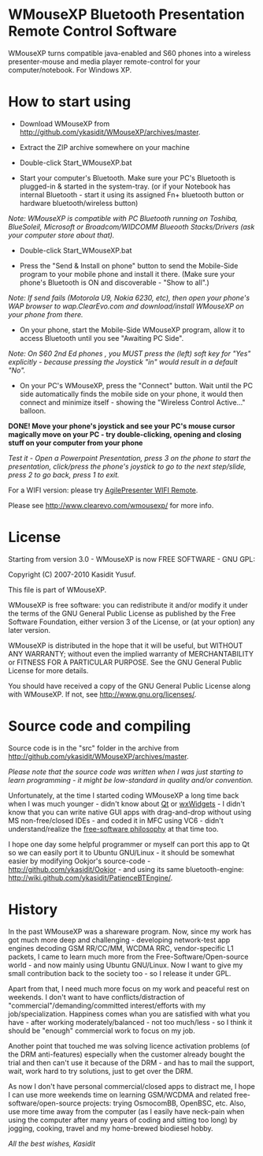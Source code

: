 WMouseXP Bluetooth Presentation Remote Control Software
=====
WMouseXP turns compatible java-enabled and S60 phones into a wireless presenter-mouse and media player remote-control for your computer/notebook. For Windows XP.

How to start using
======

- Download WMouseXP from <http://github.com/ykasidit/WMouseXP/archives/master>.

- Extract the ZIP archive somewhere on your machine

- Double-click Start_WMouseXP.bat

- Start your computer's Bluetooth. Make sure your PC's Bluetooth is plugged-in & started in the system-tray. (or if your Notebook has internal Bluetooth - start it using its assigned Fn+ bluetooth button or hardware bluetooth/wireless button)

*Note: WMouseXP is compatible with PC Bluetooth running on Toshiba, BlueSoleil, Microsoft or Broadcom/WIDCOMM Blueooth Stacks/Drivers (ask your computer store about that).*

- Double-click Start_WMouseXP.bat

- Press the "Send & Install on phone" button to send the Mobile-Side program to your mobile phone and install it there. (Make sure your phone's Bluetooth is ON and discoverable - "Show to all".)

*Note: If send fails (Motorola U9, Nokia 6230, etc), then open your phone's WAP browser to wap.ClearEvo.com and download/install WMouseXP on your phone from there.*

- On your phone, start the Mobile-Side WMouseXP program, allow it to access Bluetooth until you see "Awaiting PC Side".

*Note: On S60 2nd Ed phones , you MUST press the (left) soft key for "Yes" explicitly - because pressing the Joystick "in" would result in a default "No".*

- On your PC's WMouseXP, press the "Connect" button. Wait until the PC side automatically finds the mobile side on your phone, it would then connect and minimize itself - showing the "Wireless Control Active..." balloon.

**DONE! Move your phone's joystick and see your PC's mouse cursor magically move on your PC - try double-clicking, opening and closing stuff on your computer from your phone**

*Test it - Open a Powerpoint Presentation, press 3 on the phone to start the presentation, click/press the phone's joystick to go to the next step/slide, press 2 to go back, press 1 to exit.*

For a WIFI version: please try [AgilePresenter WIFI Remote](http://www.clearevo.com/agilepresenter/).

Please see <http://www.clearevo.com/wmousexp/> for more info.

License
=======
Starting from version 3.0 - WMouseXP is now FREE SOFTWARE - GNU GPL:

Copyright (C) 2007-2010 Kasidit Yusuf.

This file is part of WMouseXP.

WMouseXP is free software: you can redistribute it and/or modify
it under the terms of the GNU General Public License as published by
the Free Software Foundation, either version 3 of the License, or
(at your option) any later version.

WMouseXP is distributed in the hope that it will be useful,
but WITHOUT ANY WARRANTY; without even the implied warranty of
MERCHANTABILITY or FITNESS FOR A PARTICULAR PURPOSE. See the
GNU General Public License for more details.

You should have received a copy of the GNU General Public License
along with WMouseXP. If not, see <http://www.gnu.org/licenses/>.

Source code and compiling
=========================
Source code is in the "src" folder in the archive from <http://github.com/ykasidit/WMouseXP/archives/master>.

*Please note that the source code was written when I was just starting to learn programming - it might be low-standard in quality and/or convention.*

Unfortunately, at the time I started coding WMouseXP a long time back when I was much younger - didn't know about [Qt](http://qt.nokia.com) or [wxWidgets](http://www.wxwidgets.org) - I didn't know that you can write native GUI apps with drag-and-drop without using MS non-free/closed IDEs - and coded it in MFC using VC6 - didn't understand/realize the [free-software philosophy](http://www.gnu.org/philosophy/free-sw.html) at that time too.

I hope one day some helpful programmer or myself can port this app to Qt so we can easily port it to Ubuntu GNU/Linux - it should be somewhat easier by modifying Ookjor's source-code - <http://github.com/ykasidit/Ookjor> - and using its same bluetooth-engine: <http://wiki.github.com/ykasidit/PatienceBTEngine/>.

History
=======
In the past WMouseXP was a shareware program. Now, since my work has got much more deep and challenging - developing network-test app engines decoding GSM RR/CC/MM, WCDMA RRC, vendor-specific L1 packets, I came to learn much more from the Free-Software/Open-source world - and now mainly using Ubuntu GNU/Linux. Now I want to give my small contribution back to the society too - so I release it under GPL. 

Apart from that, I need much more focus on my work and peaceful rest on weekends. I don't want to have conflicts/distraction of "commercial"/demanding/committed interest/efforts with my job/specialization. Happiness comes whan you are satisfied with what you have - after working moderately/balanced - not too much/less - so I think it should be "enough" commercial work to focus on my job. 

Another point that touched me was solving licence activation problems (of the DRM anti-features) especially when the customer already bought the trial and then can't use it because of the DRM - and has to mail the support, wait, work hard to try solutions, just to get over the DRM.

As now I don't have personal commercial/closed apps to distract me, I hope I can use more weekends time on learning GSM/WCDMA and related free-software/open-source projects: trying OsmocomBB, OpenBSC, etc. Also, use more time away from the computer (as I easily have neck-pain when using the computer after many years of coding and sitting too long) by jogging, cooking, travel and my home-brewed biodiesel hobby.


*All the best wishes,
Kasidit*
